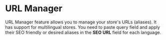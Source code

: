 URL Manager
===========

URL Manager feature allows you to manage your store's URLs (aliases). It has support for multilingual stores. You need to paste query field and apply their SEO friendly or desired aliases in the **SEO URL** field for each language.
